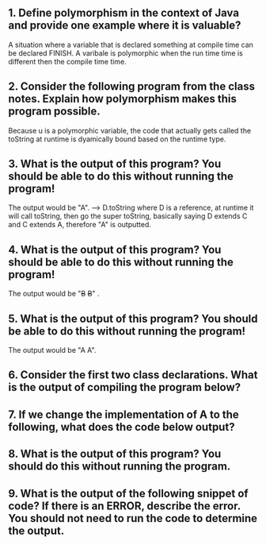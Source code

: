 ## 1. Define polymorphism in the context of Java and provide one example where it is valuable?
A situation where a variable that is declared something at compile time can be declared FINISH. 
A varibale is polymorphic when the run time time is different then the compile time time. 

## 2. Consider the following program from the class notes. Explain how polymorphism makes this program possible.
Because u is a polymorphic variable, the code that actually gets called the toString at runtime is dyamically bound based on the runtime type. 

## 3. What is the output of this program? You should be able to do this without running the program!
The output would be "A". 
--> D.toString where D is a reference, at runtime it will call toString, then go the super toString, basically saying 
D extends C and C extends A, therefore "A" is outputted. 

## 4. What is the output of this program? You should be able to do this without running the program!
The output would be "~~B~~ ~~B~~" . 

## 5. What is the output of this program? You should be able to do this without running the program!
The output would be "A A". 

## 6. Consider the first two class declarations. What is the output of compiling the program below?

## 7. If we change the implementation of A to the following, what does the code below output?

## 8. What is the output of this program? You should do this without running the program.

## 9. What is the output of the following snippet of code? If there is an ERROR, describe the error. You should not need to run the code to determine the output.

